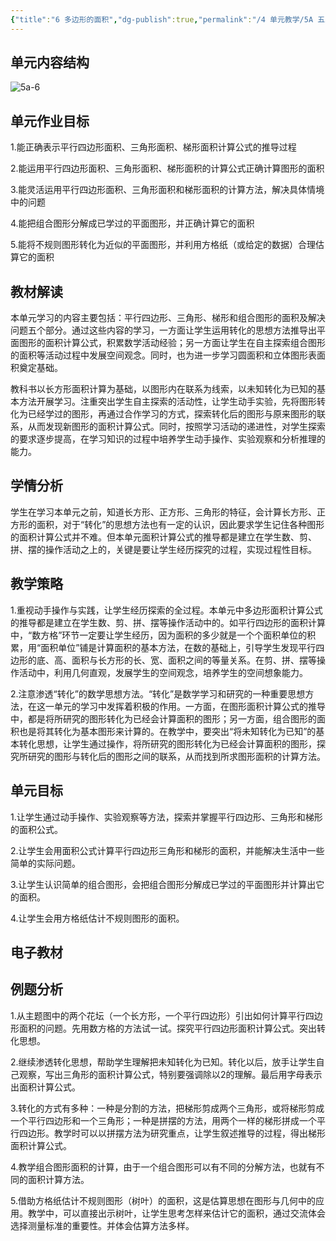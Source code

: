 ```yaml
---
{"title":"6 多边形的面积","dg-publish":true,"permalink":"/4 单元教学/5A 五上/6 多边形的面积/","dgPassFrontmatter":true,"noteIcon":""}
---
```

 

## 单元内容结构

![5a-6](https://r2.edui123.com/2023/04/5a-6.png)


## 单元作业目标

1.能正确表示平行四边形面积、三角形面积、梯形面积计算公式的推导过程

2.能运用平行四边形面积、三角形面积、梯形面积的计算公式正确计算图形的面积

3.能灵活运用平行四边形面积、三角形面积和梯形面积的计算方法，解决具体情境中的问题

4.能把组合图形分解成已学过的平面图形，并正确计算它的面积

5.能将不规则图形转化为近似的平面图形，并利用方格纸（或给定的数据）合理估算它的面积


## 教材解读

本单元学习的内容主要包括：平行四边形、三角形、梯形和组合图形的面积及解决问题五个部分。通过这些内容的学习，一方面让学生运用转化的思想方法推导出平面图形的面积计算公式，积累数学活动经验；另一方面让学生在自主探索组合图形的面积等活动过程中发展空间观念。同时，也为进一步学习圆面积和立体图形表面积奠定基础。

教科书以长方形面积计算为基础，以图形内在联系为线索，以未知转化为已知的基本方法开展学习。注重突出学生自主探索的活动性，让学生动手实验，先将图形转化为已经学过的图形，再通过合作学习的方式，探索转化后的图形与原来图形的联系，从而发现新图形的面积计算公式。同时，按照学习活动的递进性，对学生探索的要求逐步提高，在学习知识的过程中培养学生动手操作、实验观察和分析推理的能力。

## 学情分析

学生在学习本单元之前，知道长方形、正方形、三角形的特征，会计算长方形、正方形的面积，对于“转化”的思想方法也有一定的认识，因此要求学生记住各种图形的面积计算公式并不难。但本单元面积计算公式的推导都是建立在学生数、剪、拼、摆的操作活动之上的，关键是要让学生经历探究的过程，实现过程性目标。

## 教学策略

1.重视动手操作与实践，让学生经历探索的全过程。本单元中多边形面积计算公式的推导都是建立在学生数、剪、拼、摆等操作活动中的。如平行四边形的面积计算中，“数方格”环节一定要让学生经历，因为面积的多少就是一个个面积单位的积累，用“面积单位”铺是计算面积的基本方法，在数的基础上，引导学生发现平行四边形的底、高、面积与长方形的长、宽、面积之间的等量关系。在剪、拼、摆等操作活动中，利用几何直观，发展学生的空间观念，培养学生的空间想象能力。

2.注意渗透“转化”的数学思想方法。“转化”是数学学习和研究的一种重要思想方法，在这一单元的学习中发挥着积极的作用。一方面，在图形面积计算公式的推导中，都是将所研究的图形转化为已经会计算面积的图形；另一方面，组合图形的面积也是将其转化为基本图形来计算的。在教学中，要突出“将未知转化为已知”的基本转化思想，让学生通过操作，将所研究的图形转化为已经会计算面积的图形，探究所研究的图形与转化后的图形之间的联系，从而找到所求图形面积的计算方法。

## 单元目标

1.让学生通过动手操作、实验观察等方法，探索并掌握平行四边形、三角形和梯形的面积公式。

2.让学生会用面积公式计算平行四边形三角形和梯形的面积，并能解决生活中一些简单的实际问题。

3.让学生认识简单的组合图形，会把组合图形分解成已学过的平面图形并计算出它的面积。

4.让学生会用方格纸估计不规则图形的面积。



## 电子教材


## 例题分析

1.从主题图中的两个花坛（一个长方形，一个平行四边形）引出如何计算平行四边形面积的问题。先用数方格的方法试一试。探究平行四边形面积计算公式。突出转化思想。

2.继续渗透转化思想，帮助学生理解把未知转化为已知。转化以后，放手让学生自己观察，写出三角形的面积计算公式，特别要强调除以2的理解。最后用字母表示出面积计算公式。

3.转化的方式有多种：一种是分割的方法，把梯形剪成两个三角形，或将梯形剪成一个平行四边形和一个三角形；一种是拼摆的方法，用两个一样的梯形拼成一个平行四边形。教学时可以以拼摆方法为研究重点，让学生叙述推导的过程，得出梯形面积计算公式。

4.教学组合图形面积的计算，由于一个组合图形可以有不同的分解方法，也就有不同的面积计算方法。

5.借助方格纸估计不规则图形（树叶）的面积，这是估算思想在图形与几何中的应用。教学中，可以直接出示树叶，让学生思考怎样来估计它的面积，通过交流体会选择测量标准的重要性。并体会估算方法多样。
